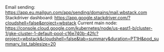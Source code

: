 Email sending: https://app.eu.mailgun.com/app/sending/domains/mail.wbstack.com
Stackdriver dashboard: https://app.google.stackdriver.com/?cloudshell=false&project=wbstack
Current main node: https://console.cloud.google.com/kubernetes/node/us-east1-b/cluster-1/gke-cluster-1-default-pool-c16e740b-42fc?project=wbstack&cloudshell=false&tab=summary&duration=PT1H&pod_summary_list_tablesize=20
